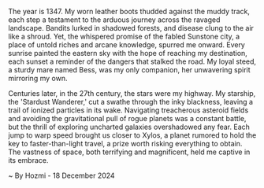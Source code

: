 
The year is 1347.  My worn leather boots thudded against the muddy track, each step a testament to the arduous journey across the ravaged landscape.  Bandits lurked in shadowed forests, and disease clung to the air like a shroud.  Yet, the whispered promise of the fabled Sunstone city, a place of untold riches and arcane knowledge, spurred me onward.  Every sunrise painted the eastern sky with the hope of reaching my destination, each sunset a reminder of the dangers that stalked the road.  My loyal steed, a sturdy mare named Bess, was my only companion, her unwavering spirit mirroring my own.

Centuries later, in the 27th century, the stars were my highway.  My starship, the 'Stardust Wanderer,' cut a swathe through the inky blackness, leaving a trail of ionized particles in its wake.  Navigating treacherous asteroid fields and avoiding the gravitational pull of rogue planets was a constant battle, but the thrill of exploring uncharted galaxies overshadowed any fear.  Each jump to warp speed brought us closer to Xylos, a planet rumored to hold the key to faster-than-light travel, a prize worth risking everything to obtain. The vastness of space, both terrifying and magnificent, held me captive in its embrace.

~ By Hozmi - 18 December 2024
